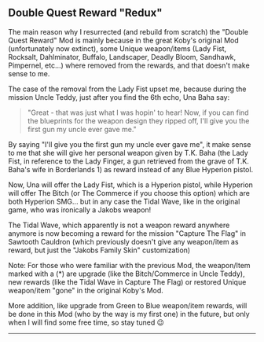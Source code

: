 ## Double Quest Reward "Redux"

The main reason why I resurrected (and rebuild from scratch) the "Double Quest Reward" Mod is mainly because in the great Koby's original Mod (unfortunately now extinct), some Unique weapon/items (Lady Fist, Rocksalt, Dahlminator, Buffalo, Landscaper, Deadly Bloom, Sandhawk, Pimpernel, etc...) where removed from the rewards, and that doesn't make sense to me.

The case of the removal from the Lady Fist upset me, because during the mission Uncle Teddy, just after you find the 6th echo, Una Baha say: 

> "Great - that was just what I was hopin' to hear! Now, if you can find the blueprints for the weapon design they ripped off, I'll give you the first gun my uncle ever gave me." 

By saying "I'll give you the first gun my uncle ever gave me", it make sense to me that she will give her personal weapon given by T.K. Baha (the Lady Fist, in reference to the Lady Finger, a gun retrieved from the grave of T.K. Baha's wife in Borderlands 1) as reward instead of any Blue Hyperion pistol. 

Now, Una will offer the Lady Fist, which is a Hyperion pistol, while Hyperion will offer The Bitch (or The Commerce if you choose this option) which are both Hyperion SMG... but in any case the Tidal Wave, like in the original game, who was ironically a Jakobs weapon!

The Tidal Wave, which apparently is not a weapon reward anywhere anymore is now becoming a reward for the mission "Capture The Flag" in Sawtooth Cauldron (which previously doesn't give any weapon/item as reward, but just the "Jakobs Family Skin" customization)

Note: For those who were familiar with the previous Mod, the weapon/Item marked with a (*) are upgrade (like the Bitch/Commerce in Uncle Teddy), new rewards (like the Tidal Wave in Capture The Flag) or restored Unique weapon/item "gone" in the original Koby's Mod. 

More addition, like upgrade from Green to Blue weapon/item rewards, will be done in this Mod (who by the way is my first one) in the future, but only when I will find some free time, so stay tuned :wink:

* * * * *
